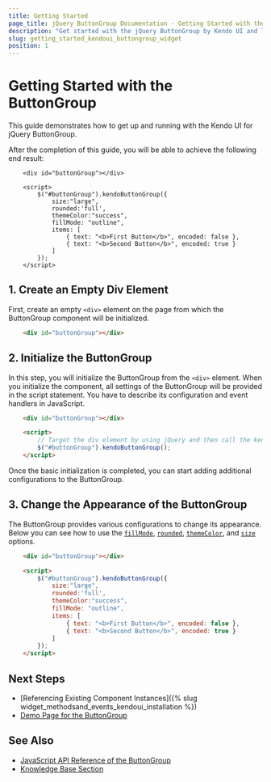 ```yaml
---
title: Getting Started
page_title: jQuery ButtonGroup Documentation - Getting Started with the ButtonGroup
description: "Get started with the jQuery ButtonGroup by Kendo UI and learn how to create, initialize, and enable the component."
slug: getting_started_kendoui_buttongroup_widget
position: 1
---
```


# Getting Started with the ButtonGroup

This guide demonstrates how to get up and running with the Kendo UI for jQuery ButtonGroup.

After the completion of this guide, you will be able to achieve the following end result:

```dojo
	<div id="buttonGroup"></div>

    <script>
        $("#buttonGroup").kendoButtonGroup({
            size:"large",
            rounded:'full',
            themeColor:"success",
            fillMode: "outline",
            items: [
                { text: "<b>First Button</b>", encoded: false },
                { text: "<b>Second Button</b>", encoded: true }
            ]
        });
    </script>
```

## 1. Create an Empty Div Element

First, create an empty `<div>` element on the page from which the ButtonGroup component will be initialized.

```html
    <div id="buttonGroup"></div>
```

## 2. Initialize the ButtonGroup

In this step, you will initialize the ButtonGroup from the `<div>` element. When you initialize the component, all settings of the ButtonGroup will be provided in the script statement. You have to describe its configuration and event handlers in JavaScript.

```html
    <div id="buttonGroup"></div>

    <script>
        // Target the div element by using jQuery and then call the kendoButtonGroup() method.
        $("#buttonGroup").kendoButtonGroup();
    </script>
```

Once the basic initialization is completed, you can start adding additional configurations to the ButtonGroup.

## 3. Change the Appearance of the ButtonGroup

The ButtonGroup provides various configurations to change its appearance. Below you can see how to use the [`fillMode`](/api/javascript/ui/buttongroup/configuration/fillmode), [`rounded`](/api/javascript/ui/buttongroup/configuration/rounded), [`themeColor`](/api/javascript/ui/buttongroup/configuration/themecolor), and [`size`](/api/javascript/ui/buttongroup/configuration/size) options.

```html
    <div id="buttonGroup"></div>

    <script>
        $("#buttonGroup").kendoButtonGroup({
            size:"large",
            rounded:'full',
            themeColor:"success",
            fillMode: "outline",
            items: [
                { text: "<b>First Button</b>", encoded: false },
                { text: "<b>Second Button</b>", encoded: true }
            ]
        });
    </script>
```

## Next Steps

* [Referencing Existing Component Instances]({% slug widget_methodsand_events_kendoui_installation %})
* [Demo Page for the ButtonGroup](https://demos.telerik.com/kendo-ui/buttongroup/index)

## See Also

* [JavaScript API Reference of the ButtonGroup](/api/javascript/ui/buttongroup)
* [Knowledge Base Section](/knowledge-base)


